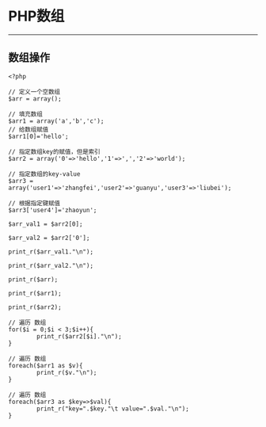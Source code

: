 # PHP数组

---

## 数组操作
	<?php
	
	// 定义一个空数组
	$arr = array();
	
	// 填充数组
	$arr1 = array('a','b','c');
	// 给数组赋值
	$arr1[0]='hello';
	
	// 指定数组key的赋值，但是索引
	$arr2 = array('0'=>'hello','1'=>',','2'=>'world');
	
	// 指定数组的key-value
	$arr3 = array('user1'=>'zhangfei','user2'=>'guanyu','user3'=>'liubei');
	
	// 根据指定键赋值
	$arr3['user4']='zhaoyun';
	
	$arr_val1 = $arr2[0];
	
	$arr_val2 = $arr2['0'];
	
	print_r($arr_val1."\n");
	
	print_r($arr_val2."\n");
	
	print_r($arr);
	
	print_r($arr1);
	
	print_r($arr2);	
	
	// 遍历 数组 
	for($i = 0;$i < 3;$i++){
	        print_r($arr2[$i]."\n");
	}
	
	// 遍历 数组
	foreach($arr1 as $v){
	        print_r($v."\n");
	}
	
	// 遍历 数组
	foreach($arr3 as $key=>$val){
	        print_r("key=".$key."\t value=".$val."\n");
	}
